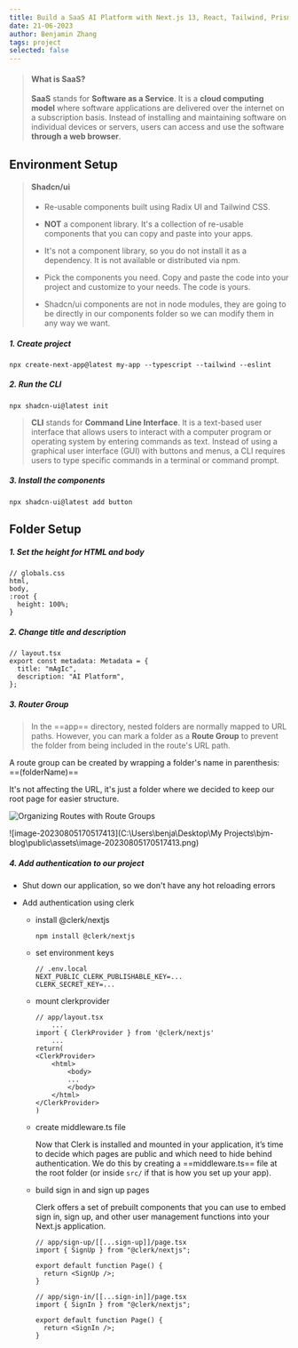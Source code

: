 ```yaml
---
title: Build a SaaS AI Platform with Next.js 13, React, Tailwind, Prisma, Stripe
date: 21-06-2023
author: Benjamin Zhang
tags: project
selected: false
---
```




> #### What is SaaS?
>
> **SaaS** stands for **Software as a Service**. It is a **cloud computing model** where software applications are delivered over the internet on a subscription basis. Instead of installing and maintaining software on individual devices or servers, users can access and use the software **through a web browser**.



## Environment Setup

> #### Shadcn/ui
>
> - Re-usable components built using Radix UI and Tailwind CSS.
>
> - **NOT** a component library. It's a collection of re-usable components that you can copy and paste into your apps.
> - It's not a component library, so you do not install it as a dependency. It is not available or distributed via npm.
> - Pick the components you need. Copy and paste the code into your project and customize to your needs. The code is yours.
> - Shadcn/ui components are not in node modules, they are going to be directly in our components folder so we can modify them in any way we want.



##### 1. Create project

```
npx create-next-app@latest my-app --typescript --tailwind --eslint
```



##### 2. Run the CLI

```
npx shadcn-ui@latest init
```

> **CLI** stands for **Command Line Interface**. It is a text-based user interface that allows users to interact with a computer program or operating system by entering commands as text. Instead of using a graphical user interface (GUI) with buttons and menus, a CLI requires users to type specific commands in a terminal or command prompt.



##### 3. Install the components

```
npx shadcn-ui@latest add button
```



## Folder Setup

##### 1. Set the height for HTML and body

```
// globals.css
html,
body,
:root {
  height: 100%;
}
```



##### 2. Change title and description

```
// layout.tsx
export const metadata: Metadata = {
  title: "mAgIc",
  description: "AI Platform",
};
```



##### 3. Router Group

> In the ==app== directory, nested folders are normally mapped to URL paths. However, you can mark a folder as a **Route Group** to prevent the folder from being included in the route's URL path.

A route group can be created by wrapping a folder's name in parenthesis: ==(folderName)== 

It's not affecting the URL, it's just a folder where we decided to keep our root page for easier structure.

![Organizing Routes with Route Groups](https://nextjs.org/_next/image?url=%2Fdocs%2Flight%2Froute-group-organisation.png&w=3840&q=75&dpl=dpl_7ds9ACTGgmRZXVhFUCG5vMyVUFKb)

![image-20230805170517413](C:\Users\benja\Desktop\My Projects\bjm-blog\public\assets\image-20230805170517413.png)



##### 4. Add authentication to our project

- Shut down our application, so we don't have any hot reloading errors

- Add authentication using clerk

  - install @clerk/nextjs

    ```
    npm install @clerk/nextjs
    ```

  - set environment keys

    ```
    // .env.local
    NEXT_PUBLIC_CLERK_PUBLISHABLE_KEY=...
    CLERK_SECRET_KEY=...
    ```

  - mount clerkprovider

    ```
    // app/layout.tsx
    	...
    import { ClerkProvider } from '@clerk/nextjs'
    	...
    return(
    <ClerkProvider>
    	<html>
            <body>
            ...
            </body>
    	</html>
    </ClerkProvider>
    )
    ```

  - create middleware.ts file

    Now that Clerk is installed and mounted in your application, it’s time to decide which pages are public and which need to hide behind authentication. We do this by creating a ==middleware.ts== file at the root folder (or inside `src/` if that is how you set up your app).

  - build sign in and sign up pages

    Clerk offers a set of prebuilt components that you can use to embed sign in, sign up, and other user management functions into your Next.js application. 

    ```
    // app/sign-up/[[...sign-up]]/page.tsx
    import { SignUp } from "@clerk/nextjs";
    
    export default function Page() {
      return <SignUp />;
    }
    ```

    ```
    // app/sign-in/[[...sign-in]]/page.tsx
    import { SignIn } from "@clerk/nextjs";
    
    export default function Page() {
      return <SignIn />;
    }
    ```

    


